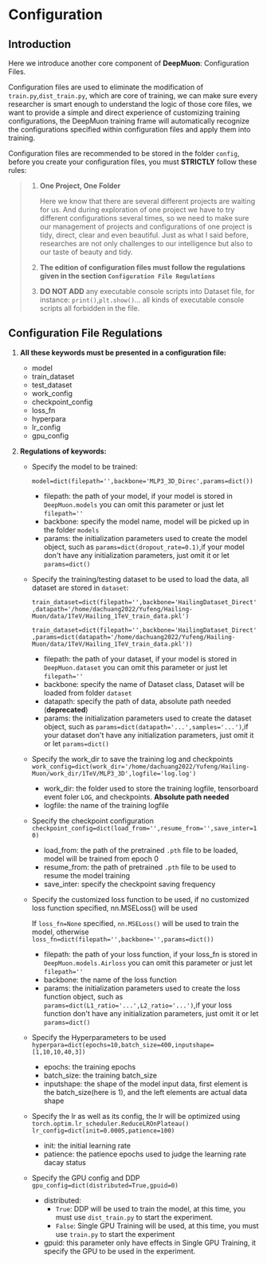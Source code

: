 # Configuration

## Introduction

Here we introduce another core component of **DeepMuon**: Configuration Files.

Configuration files are used to eliminate the modification of `train.py`,`dist_train.py`, which are core of training, we can make sure every researcher is smart enough to understand the logic of those core files, we want to provide a simple and direct experience of customizing training configurations, the DeepMuon training frame will automatically recognize the configurations specified within configuration files and apply them into training.

Configuration files are recommended to be stored in the folder `config`, before you create your configuration files, you must **STRICTLY** follow these rules:

> 1. **One Project, One Folder**
>
>    Here we know that there are several different projects are waiting for us. And during exploration of one project we have to try different configurations several times, so we need to make sure our management of projects and configurations of one project is tidy, direct, clear and even beautiful. Just as what I said before, researches are not only challenges to our intelligence but also to our taste of beauty and tidy.
>
> 3. **The edition of configuration files must follow the regulations given in the section `Configuration File Regulations`**
>
> 5. **DO NOT ADD** any executable console scripts into Dataset file, for instance: `print()`,`plt.show()`... all kinds of executable console scripts all forbidden in the file.

## Configuration File Regulations

1. **All these keywords must be presented in a configuration file:**

   - model
   - train_dataset
   - test_dataset
   - work_config
   - checkpoint_config
   - loss_fn
   - hyperpara
   - lr_config
   - gpu_config

2. **Regulations of keywords:**

   - Specify the model to be trained: 
   
     `model=dict(filepath='',backbone='MLP3_3D_Direc',params=dict())`

     - filepath: the path of your model, if your model is stored in `DeepMuon.models` you can omit this parameter or just let `filepath=''`
     - backbone: specify the model name, model will be picked up in the folder `models`
     - params: the initialization parameters used to create the model object, such as `params=dict(dropout_rate=0.1)`,if your model don't have any initialization parameters, just omit it or let `params=dict()`
   
   - Specify the training/testing dataset to be used to load the data, all dataset are stored in `dataset`: 
   
       `train_dataset=dict(filepath='',backbone='HailingDataset_Direct',datapath='/home/dachuang2022/Yufeng/Hailing-Muon/data/1TeV/Hailing_1TeV_train_data.pkl')`
   
       `train_dataset=dict(filepath='',backbone='HailingDataset_Direct',params=dict(datapath='/home/dachuang2022/Yufeng/Hailing-Muon/data/1TeV/Hailing_1TeV_train_data.pkl'))`
   
       - filepath: the path of your dataset, if your model is stored in `DeepMuon.dataset` you can omit this parameter or just let `filepath=''`
       - backbone: specify the name of Dataset class, Dataset will be loaded from folder `dataset`
       - datapath: specify the path of data, absolute path needed (**deprecated**)
       - params: the initialization parameters used to create the dataset object, such as `params=dict(datapath='...',samples='...')`,if your dataset don't have any initialization parameters, just omit it or let `params=dict()`
   
   - Specify the work_dir to save the training log and checkpoints
       `work_config=dict(work_dir='/home/dachuang2022/Yufeng/Hailing-Muon/work_dir/1TeV/MLP3_3D',logfile='log.log')`
       
       - work_dir: the folder used to store the training logfile, tensorboard event foler `LOG`, and checkpoints. **Absolute path needed**
       - logfile: the name of the training logfile
       
   - Specify the checkpoint configuration
       `checkpoint_config=dict(load_from='',resume_from='',save_inter=10)`
       
       - load_from: the path of the pretrained `.pth` file to be loaded, model will be trained from epoch 0
       - resume_from: the path of pretrained `.pth` file to be used to resume the model training
       - save_inter: specify the checkpoint saving frequency
       
   - Specify the customized loss function to be used, if no customized loss function specified, nn.MSELoss() will be used
     
       If `loss_fn=None` specified, `nn.MSELoss()` will be used to train the model, otherwise `loss_fn=dict(filepath='',backbone='',params=dict())`
       
       - filepath: the path of your loss function, if your loss_fn is stored in `DeepMuon.models.Airloss` you can omit this parameter or just let `filepath=''`
       - backbone: the name of the loss function
       - params: the initialization parameters used to create the loss function object, such as `params=dict(L1_ratio='...',L2_ratio='...')`,if your loss function don't have any initialization parameters, just omit it or let `params=dict()`
       
   - Specify the Hyperparameters to be used
       `hyperpara=dict(epochs=10,batch_size=400,inputshape=[1,10,10,40,3])`
       
       - epochs: the training epochs
       - batch_size: the training batch_size
       - inputshape: the shape of the model input data, first element is the batch_size(here is 1), and the left elements are actual data shape
       
   - Specify the lr as well as its config, the lr will be optimized using `torch.optim.lr_scheduler.ReduceLROnPlateau()`
       `lr_config=dict(init=0.0005,patience=100)`
       
       - init: the initial learning rate
       - patience: the patience epochs used to judge the learning rate dacay status
       
   - Specify the GPU config and DDP
       `gpu_config=dict(distributed=True,gpuid=0)`
       
       - distributed:
         - `True`: DDP will be used to train the model, at this time, you must use `dist_train.py` to start the experiment.
         - `False`: Single GPU Training will be used, at this time, you must use `train.py` to start the experiment
       - gpuid: this parameter only have effects in Single GPU Training, it specify the GPU to be used in the experiment.
